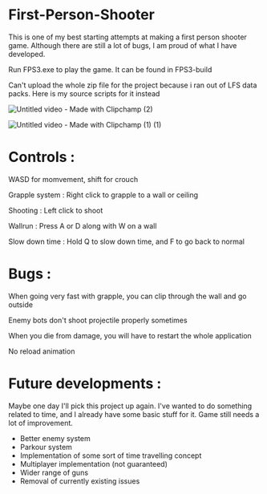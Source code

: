 # First-Person-Shooter
This is one of my best starting attempts at making a first person shooter game. Although there are still a lot of bugs, I am proud of what I have developed. </br>

Run FPS3.exe to play the game. It can be found in FPS3-build

Can't upload the whole zip file for the project because i ran out of LFS data packs. Here is my source scripts for it instead

![Untitled video - Made with Clipchamp (2)](https://github.com/user-attachments/assets/fd272be1-3265-4132-9f4b-647dc9362d08)

![Untitled video - Made with Clipchamp (1) (1)](https://github.com/user-attachments/assets/0a64a1e5-bc08-4e5e-89ff-3f2a6e5c2cc2)

# Controls : 

WASD for momvement, shift for crouch</br>

Grapple system : Right click to grapple to a wall or ceiling</br>

Shooting : Left click to shoot </br>

Wallrun : Press A or D along with W on a wall</br>

Slow down time : Hold Q to slow down time, and F to go back to normal</br>

# Bugs : 

When going very fast with grapple, you can clip through the wall and go outside</br>

Enemy bots don't shoot projectile properly sometimes</br>

When you die from damage, you will have to restart the whole application</br>

No reload animation</br>

# Future developments : 

Maybe one day I'll pick this project up again. I've wanted to do something related to time, and I already have some basic stuff for it. Game still needs a lot of improvement.

- Better enemy system
- Parkour system
- Implementation of some sort of time travelling concept
- Multiplayer implementation (not guaranteed)
- Wider range of guns
- Removal of currently existing issues

